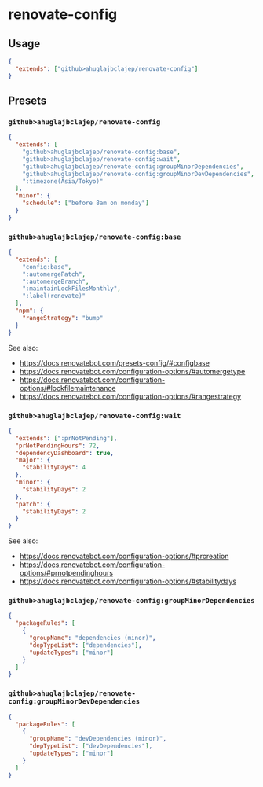 # renovate-config

## Usage

```json
{
  "extends": ["github>ahuglajbclajep/renovate-config"]
}
```

## Presets

### `github>ahuglajbclajep/renovate-config`

```json
{
  "extends": [
    "github>ahuglajbclajep/renovate-config:base",
    "github>ahuglajbclajep/renovate-config:wait",
    "github>ahuglajbclajep/renovate-config:groupMinorDependencies",
    "github>ahuglajbclajep/renovate-config:groupMinorDevDependencies",
    ":timezone(Asia/Tokyo)"
  ],
  "minor": {
    "schedule": ["before 8am on monday"]
  }
}
```

### `github>ahuglajbclajep/renovate-config:base`

```json
{
  "extends": [
    "config:base",
    ":automergePatch",
    ":automergeBranch",
    ":maintainLockFilesMonthly",
    ":label(renovate)"
  ],
  "npm": {
    "rangeStrategy": "bump"
  }
}
```

See also:

- <https://docs.renovatebot.com/presets-config/#configbase>
- <https://docs.renovatebot.com/configuration-options/#automergetype>
- <https://docs.renovatebot.com/configuration-options/#lockfilemaintenance>
- <https://docs.renovatebot.com/configuration-options/#rangestrategy>

### `github>ahuglajbclajep/renovate-config:wait`

```json
{
  "extends": [":prNotPending"],
  "prNotPendingHours": 72,
  "dependencyDashboard": true,
  "major": {
    "stabilityDays": 4
  },
  "minor": {
    "stabilityDays": 2
  },
  "patch": {
    "stabilityDays": 2
  }
}
```

See also:

- <https://docs.renovatebot.com/configuration-options/#prcreation>
- <https://docs.renovatebot.com/configuration-options/#prnotpendinghours>
- <https://docs.renovatebot.com/configuration-options/#stabilitydays>

### `github>ahuglajbclajep/renovate-config:groupMinorDependencies`

```json
{
  "packageRules": [
    {
      "groupName": "dependencies (minor)",
      "depTypeList": ["dependencies"],
      "updateTypes": ["minor"]
    }
  ]
}
```

### `github>ahuglajbclajep/renovate-config:groupMinorDevDependencies`

```json
{
  "packageRules": [
    {
      "groupName": "devDependencies (minor)",
      "depTypeList": ["devDependencies"],
      "updateTypes": ["minor"]
    }
  ]
}
```
